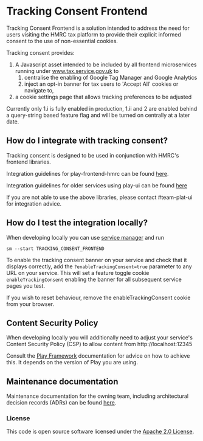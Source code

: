 # Tracking Consent Frontend
Tracking Consent Frontend is a solution intended to address the need for users visiting the HMRC tax platform to provide
their explicit informed consent to the use of non-essential cookies.

Tracking consent provides:
1. A Javascript asset intended to be included by all frontend microservices running under www.tax.service.gov.uk to
    1. centralise the enabling of Google Tag Manager and Google Analytics
    1. inject an opt-in banner for tax users to 'Accept All' cookies or navigate to,
1. a cookie settings page that allows tracking preferences to be adjusted

Currently only 1.i is fully enabled in production, 1.ii and 2 are enabled behind a query-string 
based feature flag and will be turned on centrally at a later date.

## How do I integrate with tracking consent?
Tracking consent is designed to be used in conjunction with HMRC's frontend libraries.

Integration guidelines for play-frontend-hmrc can be found [here](https://github.com/hmrc/play-frontend-hmrc#integrating-with-tracking-consent).

Integration guidelines for older services using play-ui can be found [here](https://github.com/hmrc/play-ui#integrating-with-tracking-consent)

If you are not able to use the above libraries, please contact #team-plat-ui for integration advice.

## How do I test the integration locally?
When developing locally you can use [service manager](https://github.com/hmrc/service-manager)
and run

```
sm --start TRACKING_CONSENT_FRONTEND
```

To enable the tracking consent banner on your service and check that it displays correctly, add the `?enableTrackingConsent=true` 
parameter to any URL on your service. This will set a feature toggle cookie `enableTrackingConsent`
 enabling the banner for all subsequent service pages you test.

If you wish to reset behaviour, remove the enableTrackingConsent cookie from your browser.

## Content Security Policy
When developing locally you will additionally need to adjust your service's Content Security Policy (CSP) to
allow content from http://localhost:12345

Consult the [Play Framework](https://www.playframework.com/) documentation for advice on how to achieve this.
It depends on the version of Play you are using.

## Maintenance documentation
Maintenance documentation for the owning team, including architectural decision records (ADRs) can be found [here](docs/maintainers.md).

### License
This code is open source software licensed under the [Apache 2.0 License]("http://www.apache.org/licenses/LICENSE-2.0.html").

